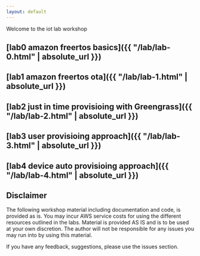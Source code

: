 ```yaml
---
layout: default
---
```


Welcome to the iot lab workshop

## [lab0 amazon freertos basics]({{ "/lab/lab-0.html" | absolute_url }})

## [lab1 amazon freertos ota]({{ "/lab/lab-1.html" | absolute_url }})

## [lab2 just in time provisioing with Greengrass]({{ "/lab/lab-2.html" | absolute_url }})

## [lab3 user provisioing approach]({{ "/lab/lab-3.html" | absolute_url }})

## [lab4 device auto provisioing approach]({{ "/lab/lab-4.html" | absolute_url }})




## Disclaimer
The following workshop material including documentation and code, is provided as is. You may incur AWS service costs for using the different resources outlined in the labs. Material is provided AS IS and is to be used at your own discretion. The author will not be responsible for any issues you may run into by using this material. 

If you have any feedback, suggestions, please use the issues section.